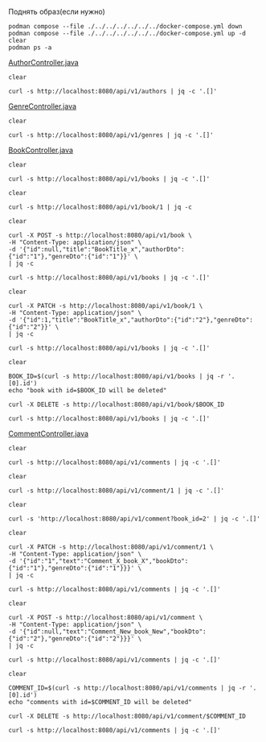 Поднять образ(если нужно)
```shell
podman compose --file ./../../../../../../docker-compose.yml down 
podman compose --file ./../../../../../../docker-compose.yml up -d 
clear
podman ps -a
```

[AuthorController.java](controller%2FAuthorController.java)</br>
```shell
clear 

curl -s http://localhost:8080/api/v1/authors | jq -c '.[]'
```

[GenreController.java](controller%2FGenreController.java)</br>
```shell
clear 

curl -s http://localhost:8080/api/v1/genres | jq -c '.[]'
```

[BookController.java](controller%2FBookController.java)</br>
```shell
clear 

curl -s http://localhost:8080/api/v1/books | jq -c '.[]'
```
```shell
clear 

curl -s http://localhost:8080/api/v1/book/1 | jq -c 
```
```shell
clear 

curl -X POST -s http://localhost:8080/api/v1/book \
-H "Content-Type: application/json" \
-d '{"id":null,"title":"BookTitle_x","authorDto":{"id":"1"},"genreDto":{"id":"1"}}' \
| jq -c

curl -s http://localhost:8080/api/v1/books | jq -c '.[]'
```
```shell
clear 

curl -X PATCH -s http://localhost:8080/api/v1/book/1 \
-H "Content-Type: application/json" \
-d '{"id":1,"title":"BookTitle_x","authorDto":{"id":"2"},"genreDto":{"id":"2"}}' \
| jq -c

curl -s http://localhost:8080/api/v1/books | jq -c '.[]'
```
```shell
clear 

BOOK_ID=$(curl -s http://localhost:8080/api/v1/books | jq -r '.[0].id')
echo "book with id=$BOOK_ID will be deleted"

curl -X DELETE -s http://localhost:8080/api/v1/book/$BOOK_ID 

curl -s http://localhost:8080/api/v1/books | jq -c '.[]'
```
[CommentController.java](controller%2FCommentController.java)</br>
```shell
clear 

curl -s http://localhost:8080/api/v1/comments | jq -c '.[]'
```
```shell
clear 

curl -s http://localhost:8080/api/v1/comment/1 | jq -c '.[]'
```
```shell
clear 

curl -s 'http://localhost:8080/api/v1/comment?book_id=2' | jq -c '.[]'
```
```shell
clear 

curl -X PATCH -s http://localhost:8080/api/v1/comment/1 \
-H "Content-Type: application/json" \
-d '{"id":"1","text":"Comment_X_book_X","bookDto":{"id":"1"},"genreDto":{"id":"1"}}}' \
| jq -c

curl -s http://localhost:8080/api/v1/comments | jq -c '.[]'
```
```shell
clear 

curl -X POST -s http://localhost:8080/api/v1/comment \
-H "Content-Type: application/json" \
-d '{"id":null,"text":"Comment_New_book_New","bookDto":{"id":"2"},"genreDto":{"id":"2"}}}' \
| jq -c

curl -s http://localhost:8080/api/v1/comments | jq -c '.[]'
```
```shell
clear 

COMMENT_ID=$(curl -s http://localhost:8080/api/v1/comments | jq -r '.[0].id')
echo "comments with id=$COMMENT_ID will be deleted"

curl -X DELETE -s http://localhost:8080/api/v1/comment/$COMMENT_ID 

curl -s http://localhost:8080/api/v1/comments | jq -c '.[]'
```